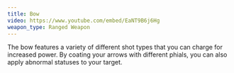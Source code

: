 ```yaml
---
title: Bow
video: https://www.youtube.com/embed/EaNT9B6j6Hg
weapon_type: Ranged Weapon
---
```


The bow features a variety of different shot types that you can charge for increased power. By coating your arrows with different phials, you can also apply abnormal statuses to your target.
